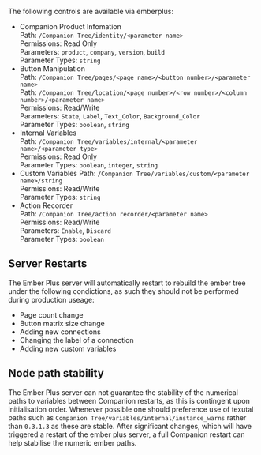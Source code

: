 The following controls are available via emberplus:

- Companion Product Infomation<br>
  Path: `/Companion Tree/identity/<parameter name>`<br>
  Permissions: Read Only<br>
  Parameters: `product`, `company`, `version`, `build`<br>
  Parameter Types: `string`<br>
- Button Manipulation<br>
  Path: `/Companion Tree/pages/<page name>/<button number>/<parameter name>`<br>
  Path: `/Companion Tree/location/<page number>/<row number>/<column number>/<parameter name>`<br>
  Permissions: Read/Write<br>
  Parameters: `State`, `Label`, `Text_Color`, `Background_Color`<br>
  Parameter Types: `boolean`, `string`<br>
- Internal Variables<br>
  Path: `/Companion Tree/variables/internal/<parameter name>/<parameter type>`<br>
  Permissions: Read Only<br>
  Parameter Types: `boolean`, `integer`, `string`<br>
- Custom Variables
  Path: `/Companion Tree/variables/custom/<parameter name>/string`<br>
  Permissions: Read/Write<br>
  Parameter Types: `string`<br>
- Action Recorder<br>
  Path: `/Companion Tree/action recorder/<parameter name>`<br>
  Permissions: Read/Write<br>
  Parameters: `Enable`, `Discard`<br>
  Parameter Types: `boolean`<br>

## Server Restarts

The Ember Plus server will automatically restart to rebuild the ember tree under the following condictions, as such they should not be performed during production useage:

- Page count change
- Button matrix size change
- Adding new connections
- Changing the label of a connection
- Adding new custom variables

## Node path stability

The Ember Plus server can not guarantee the stability of the numerical paths to variables between Companion restarts, as this is contingent upon initialisation order. Whenever possible one should preference use of texutal paths such as `Companion Tree/variables/internal/instance_warns` rather than `0.3.1.3` as these are stable. After significant changes, which will have triggered a restart of the ember plus server, a full Companion restart can help stabilise the numeric ember paths.
